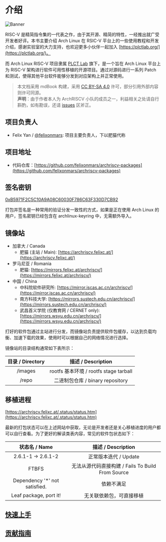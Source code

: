 # 介绍

![Banner](https://raw.githubusercontent.com/axionl/ArchLinuxRSICVTutorial/master/static/images/banner.png)

RISC-V 是精简指令集的一代表之作，由于其开源、精简的特性，一经推出就广受开发者好评。本书主要介绍 Arch Linux 在 RSIC-V 平台上的一些使用教程和开发介绍，感谢实验室的大力支持，也欢迎更多小伙伴一起加入 [https://plctlab.org/](https://plctlab.org/)。

而 Arch Linux RISC-V 项目隶属 [PLCT Lab](https://plctlab.org) 旗下，是一个旨在 Arch Linux 平台上为 RISC-V 架构进行软件可用性移植的开源项目。通过对源码进行一系列 Patch 和测试，使得其他平台软件能够分发到对应架构上并正常使用。

> 本文档采用 mdBook 构建，采用 [CC BY-SA 4.0](https://creativecommons.org/licenses/by-sa/4.0/) 许可，部分引用外部内容则许可同源。<br/>
> **声明**：由于作者本人为 ArchRISCV 小队的成员之一，利益相关之处请自行斟酌，如有勘误，还请 [issues](https://github.com/axionl/ArchLinuxRSICVTutorial/issues) 区斧正。

## 项目负责人

- Felix Yan / [@felixonmars](https://github.com/felixonmars): 项目主要负责人，下以肥猫代称

## 项目地址

- 代码仓库：[https://github.com/felixonmars/archriscv-packages](https://github.com/felixonmars/archriscv-packages)

## 签名密钥

[0xB5971F2C5C10A9A08C60030F786C63F330D7CB92](https://keys.openpgp.org/vks/v1/by-fingerprint/B5971F2C5C10A9A08C60030F786C63F330D7CB92)

打包并签名是一种常用的验证分发一致性的方式，如果是正在使用 Arch Linux 的用户，签名密钥已经包含在 archlinux-keyring 中，无需额外导入。

## 镜像站

- 加拿大 / Canada
    - 肥猫 (主站 / Main): [https://archriscv.felixc.at/](https://archriscv.felixc.at/)
- 罗马尼亚 / Romania
    - 肥猫: [https://mirrors.felixc.at/archriscv/](https://mirrors.felixc.at/archriscv/)
- 中国 / China
    - 中科院软件研究所: [https://mirror.iscas.ac.cn/archriscv/](https://mirror.iscas.ac.cn/archriscv/)
    - 南方科技大学: [https://mirrors.sustech.edu.cn/archriscv/](https://mirrors.sustech.edu.cn/archriscv/)
    - 武昌首义学院 (仅教育网 / CERNET only): [https://mirrors.wsyu.edu.cn/archriscv/](https://mirrors.wsyu.edu.cn/archriscv/)

打好的软件包通过主站进行分发，而镜像站负责提供软件包缓存，以达到负载均衡、加速下载的效果，使用时可以根据自己的网络情况进行选择。

镜像站的目录结构通常如下表所示：

|目录 / Directory |描述 / Description |
| :--: | :--: |
| /images | rootfs 基本环境 / rootfs stage tarball |
| /repo | 二进制包仓库 / binary repository |

## 移植进程

[https://archriscv.felixc.at/.status/status.htm](https://archriscv.felixc.at/.status/status.htm)

最新的打包状态可以在上述网站中获取，无论是开发者还是关心移植进度的用户都可以自行查看。为了更好的解读类表内容，常见的软件包状态如下：

|状态名 / Name | 描述 / Description |
| :--: | :--: |
| 2.6.1-1 -> 2.6.1-2 | 正常版本迭代 / Update |
| FTBFS | 无法从源代码直接构建 / Fails To Build From Source |
| Dependency '*' not satisfied. | 依赖不满足 |
| Leaf package, port it! | 无关联依赖包，可直接移植 |

## [快速上手](./Usage.md)

## [贡献指南](./Contribution.md)

